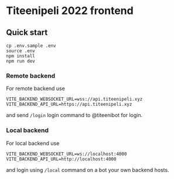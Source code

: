 # Titeenipeli 2022 frontend

## Quick start

```
cp .env.sample .env
source .env
npm install
npm run dev
```

### Remote backend

For remote backend use

```
VITE_BACKEND_WEBSOCKET_URL=wss://api.titeenipeli.xyz
VITE_BACKEND_API_URL=https://api.titeenipeli.xyz
```

and send `/login` login command to @titeenibot for login.

### Local backend

For local backend use

```
VITE_BACKEND_WEBSOCKET_URL=ws://localhost:4000
VITE_BACKEND_API_URL=http://localhost:4000
```

and login using `/local` command on a bot your own backend hosts.
